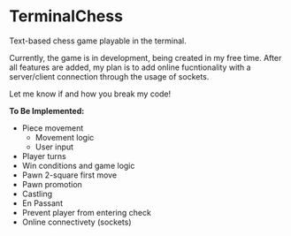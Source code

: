 # TerminalChess
Text-based chess game playable in the terminal.

Currently, the game is in development, being created in my free time. After all features are added, my plan is to add online fucntionality with a server/client connection through the usage of sockets.

Let me know if and how you break my code!

**To Be Implemented:**
* Piece movement
  * Movement logic
  * User input
* Player turns
* Win conditions and game logic
* Pawn 2-square first move
* Pawn promotion
* Castling
* En Passant
* Prevent player from entering check
* Online connectivety (sockets)
